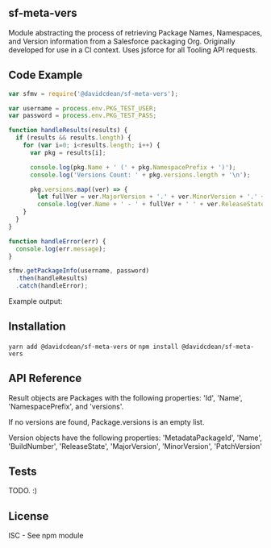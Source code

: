 ## sf-meta-vers

Module abstracting the process of retrieving Package Names, Namespaces, and Version information from a Salesforce packaging Org. Originally developed for use in a CI context. Uses jsforce for all Tooling API requests.


## Code Example

```javascript
var sfmv = require('@davidcdean/sf-meta-vers');

var username = process.env.PKG_TEST_USER;
var password = process.env.PKG_TEST_PASS;

function handleResults(results) {
  if (results && results.length) {
    for (var i=0; i<results.length; i++) {
      var pkg = results[i];

      console.log(pkg.Name + ' (' + pkg.NamespacePrefix + ')');
      console.log('Versions Count: ' + pkg.versions.length + '\n');

      pkg.versions.map((ver) => { 
        let fullVer = ver.MajorVersion + '.' + ver.MinorVersion + '.' + ver.PatchVersion;
        console.log(ver.Name + ' - ' + fullVer + ' ' + ver.ReleaseState); });
    }
  }
}

function handleError(err) {
  console.log(err.message);
}

sfmv.getPackageInfo(username, password)
  .then(handleResults)
  .catch(handleError);

```

Example output:
 

## Installation

`yarn add @davidcdean/sf-meta-vers`
or
`npm install @davidcdean/sf-meta-vers`


## API Reference

Result objects are Packages with the following properties: 'Id', 'Name', 'NamespacePrefix', and 'versions'.

If no versions are found, Package.versions is an empty list.

Version objects have the following properties: 'MetadataPackageId', 'Name', 'BuildNumber', 'ReleaseState', 'MajorVersion', 'MinorVersion', 'PatchVersion'

## Tests

TODO. :)


## License

ISC - See npm module